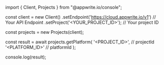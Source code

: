 import { Client, Projects } from "@appwrite.io/console";

const client = new Client()
    .setEndpoint('https://cloud.appwrite.io/v1') // Your API Endpoint
    .setProject('<YOUR_PROJECT_ID>'); // Your project ID

const projects = new Projects(client);

const result = await projects.getPlatform(
    '<PROJECT_ID>', // projectId
    '<PLATFORM_ID>' // platformId
);

console.log(result);
